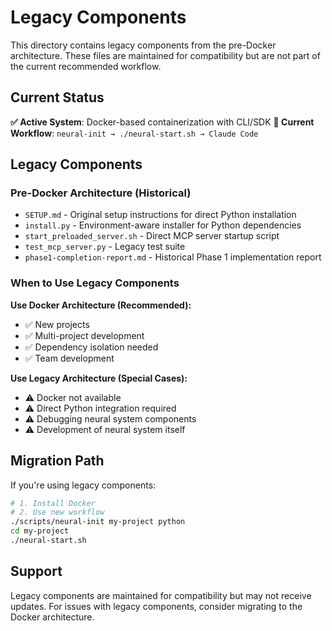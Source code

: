 # Legacy Components

This directory contains legacy components from the pre-Docker architecture. These files are maintained for compatibility but are not part of the current recommended workflow.

## Current Status

**✅ Active System**: Docker-based containerization with CLI/SDK
**📍 Current Workflow**: `neural-init → ./neural-start.sh → Claude Code`

## Legacy Components

### Pre-Docker Architecture (Historical)
- `SETUP.md` - Original setup instructions for direct Python installation
- `install.py` - Environment-aware installer for Python dependencies
- `start_preloaded_server.sh` - Direct MCP server startup script
- `test_mcp_server.py` - Legacy test suite
- `phase1-completion-report.md` - Historical Phase 1 implementation report

### When to Use Legacy Components

**Use Docker Architecture (Recommended):**
- ✅ New projects
- ✅ Multi-project development  
- ✅ Dependency isolation needed
- ✅ Team development

**Use Legacy Architecture (Special Cases):**
- ⚠️  Docker not available
- ⚠️  Direct Python integration required
- ⚠️  Debugging neural system components
- ⚠️  Development of neural system itself

## Migration Path

If you're using legacy components:

```bash
# 1. Install Docker
# 2. Use new workflow
./scripts/neural-init my-project python
cd my-project
./neural-start.sh
```

## Support

Legacy components are maintained for compatibility but may not receive updates. For issues with legacy components, consider migrating to the Docker architecture.